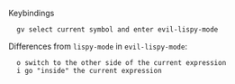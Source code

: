 Keybindings

```
  gv select current symbol and enter evil-lispy-mode
```

Differences from `lispy-mode` in `evil-lispy-mode`:

```
  o switch to the other side of the current expression
  i go "inside" the current expression
```
